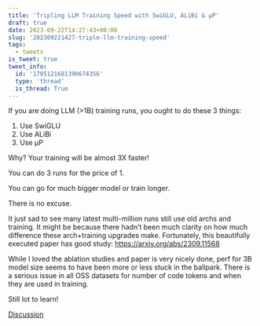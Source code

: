 ```yaml
---
title: 'Tripling LLM Training Speed with SwiGLU, ALiBi & μP'
draft: true
date: 2023-09-22T14:27:43+00:00
slug: '202309221427-triple-llm-training-speed'
tags:
  - tweets
is_tweet: true
tweet_info:
  id: '1705121681390674356'
  type: 'thread'
  is_thread: True
---
```




If you are doing LLM (&gt;1B) training runs, you ought to do these 3 things:

1. Use SwiGLU
2. Use ALiBi
3. Use µP

Why? Your training will be almost 3X faster!

You can do 3 runs for the price of 1.

You can go for much bigger model or train longer.

There is no excuse.

It just sad to see many latest multi-million runs still use old archs and training. It might be because there hadn’t been much clarity on how much difference these arch+training upgrades make. Fortunately, this beautifully executed paper has good study:
<https://arxiv.org/abs/2309.11568>

While I loved the ablation studies and paper is very nicely done, perf for 3B model size seems to have been more or less stuck in the ballpark. There is a serious issue in all OSS datasets for number of code tokens and when they are used in training.

Still lot to learn!

[Discussion](https://x.com/sytelus/status/1705121681390674356)
